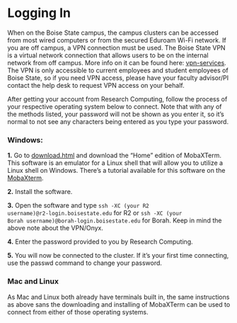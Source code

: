# Logging In
When on the Boise State campus, the campus clusters can be accessed from most wired computers or from the secured Eduroam Wi-Fi network.
If you are off campus, a VPN connection must be used. The Boise State VPN is a virtual network connection that allows users to be on the
internal network from off campus. More info on it can be found here: 
[<ins>vpn-services</ins>](https://www.boisestate.edu/oit-network/vpn-services/). The VPN is only accessible to current employees and 
student employees of Boise State, so if you need VPN access, please have your faculty advisor/PI contact the help desk to request VPN 
access on your behalf.

After getting your account from Research Computing, follow the process of your respective operating system below to connect. Note that
with any of the methods listed, your password will not be shown as you enter it, so it’s normal to not see any characters being entered
as you type your password.

### Windows:

**1.** Go to [<ins>download.html</ins>](https://mobaxterm.mobatek.net/download.html) and download the “Home” edition of MobaXTerm.
This software is an emulator for a Linux shell that will allow you to utilize a Linux shell on Windows. There’s a tutorial available
for this software on the [<ins>MobaXterm</ins>](https://mobaxterm.mobatek.net/demo.html).

**2.** Install the software.

**3.** Open the software and type <code>ssh -XC (your R2 username)@r2-login.boisestate.edu</code> for R2 or <code>ssh -XC 
(your Borah username)@borah-login.boisestate.edu</code> for Borah. Keep in mind the above note about the VPN/Onyx.

**4.** Enter the password provided to you by Research Computing.

**5.** You will now be connected to the cluster. If it’s your first time connecting, use the passwd command to change your password.

### Mac and Linux

As Mac and Linux both already have terminals built in, the same instructions as above sans the downloading and installing of MobaXTerm
can be used to connect from either of those operating systems.

